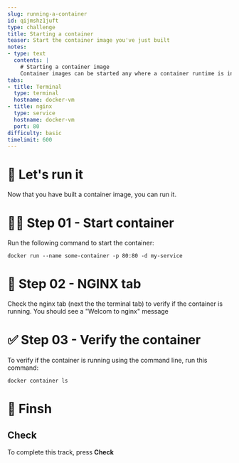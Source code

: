 ```yaml
---
slug: running-a-container
id: qijmshz1juft
type: challenge
title: Starting a container
teaser: Start the container image you've just built
notes:
- type: text
  contents: |
    # Starting a container image
    Container images can be started any where a container runtime is installed.
tabs:
- title: Terminal
  type: terminal
  hostname: docker-vm
- title: nginx
  type: service
  hostname: docker-vm
  port: 80
difficulty: basic
timelimit: 600
---
```

🚀 Let's run it
===============

Now that you have built a container image, you can run it.

👨‍💻 Step 01 - Start container
============================
Run the following command to start the container:
```
docker run --name some-container -p 80:80 -d my-service
```

👀 Step 02 - NGINX tab
======================
Check the nginx tab (next the the terminal tab) to verify if the container is running.
You should see a "Welcom to nginx" message

✅ Step 03 - Verify the container
=================================
To verify if the container is running using the command line, run this command:
```
docker container ls
```
🏁 Finsh
=======
## Check
To complete this track, press **Check**